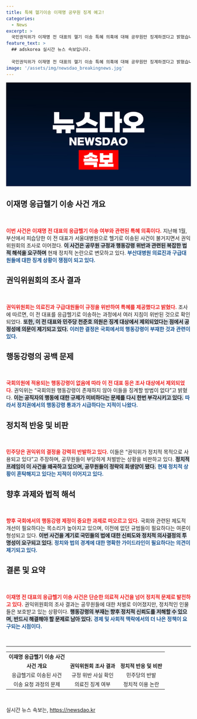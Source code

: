 ```yaml
---
title: 특혜 헬기이송 이재명 공무원 징계 예고!
categories:
  - News
excerpt: >
  국민권익위가 이재명 전 대표의 헬기 이송 특혜 의혹에 대해 공무원만 징계하겠다고 밝혔습니다. 국회의원 행동강령 부재로 유야무야 된 조사, 정치적 희생양 논란 속에서 진실은 어디에? 클릭해 확인하세요!
feature_text: >
  ## adskorea 실시간 뉴스 속보입니다.

  국민권익위가 이재명 전 대표의 헬기 이송 특혜 의혹에 대해 공무원만 징계하겠다고 밝혔습니다. 국회의원 행동강령 부재로 유야무야 된 조사, 정치적 희생양 논란 속에서 진실은 어디에? 클릭해 확인하세요!
image: '/assets/img/newsdao_breakingnews.jpg'
---
```


<p><img src="/assets/img/newsdao_breakingnews.jpg" alt="adskorea 속보" /></p>

<h2 data-ke-size="size26">이재명 응급헬기 이송 사건 개요</h2>

<p data-ke-size="size16">&nbsp;</p>

<p><b><span style="color: #ee2323;">이번 사건은 이재명 전 대표의 응급헬기 이송 여부와 관련된 특혜 의혹이다.</span></b> 지난해 1월, 부산에서 피습당한 이 전 대표가 서울대병원으로 헬기로 이송된 사건이 불거지면서 권익위원회의 조사로 이어졌다. <b><span style="background-color: #21538527;">이 사건은 공무원 규정과 행동강령 위반과 관련된 복잡한 법적 해석을 요구하며</span></b> 현재 정치적 논란으로 변모하고 있다. <b><span style="color: #1a5490;">부산대병원 의료진과 구급대원들에 대한 징계 상황이 쟁점이 되고 있다.</span></b> </p>

<h2 data-ke-size="size26">권익위원회의 조사 결과</h2>

<p data-ke-size="size16">&nbsp;</p>

<p><b><span style="color: #ee2323;">권익위원회는 의료진과 구급대원들이 규정을 위반하여 특혜를 제공했다고 밝혔다.</span></b> 조사에 따르면, 이 전 대표를 응급헬기로 이송하는 과정에서 여러 지침이 위반된 것으로 확인되었다. <b><span style="background-color: #21538527;">또한, 이 전 대표와 민주당 천준호 의원은 징계 대상에서 제외되었다는 점에서 공정성에 의문이 제기되고 있다.</span></b> <b><span style="color: #1a5490;">이러한 결정은 국회에서의 행동강령이 부재한 것과 관련이 있다.</span></b> </p>

<h2 data-ke-size="size26">행동강령의 공백 문제</h2>

<p data-ke-size="size16">&nbsp;</p>

<p><b><span style="color: #ee2323;">국회의원에 적용되는 행동강령이 없음에 따라 이 전 대표 등은 조사 대상에서 제외되었다.</span></b> 권익위는 “국회의원 행동강령이 존재하지 않아 이들을 징계할 방법이 없다”고 밝혔다. <b><span style="background-color: #21538527;">이는 공직자의 행동에 대한 규제가 미비하다는 문제를 다시 한번 부각시키고 있다.</span></b> <b><span style="color: #1a5490;">따라서 정치권에서의 행동강령 통과가 시급하다는 지적이 나왔다.</span></b> </p>

<h2 data-ke-size="size26">정치적 반응 및 비판</h2>

<p data-ke-size="size16">&nbsp;</p>

<p><b><span style="color: #ee2323;">민주당은 권익위의 결정을 강력히 반발하고 있다.</span></b> 이들은 “권익위가 정치적 목적으로 사용되고 있다”고 주장하며, 공무원들이 부당하게 처벌받는 상황을 비판하고 있다. <b><span style="background-color: #21538527;">정치적 프레임이 이 사건을 왜곡하고 있으며, 공무원들이 정략의 희생양이 됐다.</span></b> <b><span style="color: #1a5490;">현재 정치적 상황이 혼탁해지고 있다는 지적이 이어지고 있다.</span></b> </p>

<h2 data-ke-size="size26">향후 과제와 법적 해석</h2>

<p data-ke-size="size16">&nbsp;</p>

<p><b><span style="color: #ee2323;">향후 국회에서의 행동강령 제정이 중요한 과제로 떠오르고 있다.</span></b> 국회와 관련된 제도적 개선이 필요하다는 목소리가 높아지고 있으며, 이전에 없던 규범들이 필요하다는 여론이 형성되고 있다. <b><span style="background-color: #21538527;">이번 사건을 계기로 국민들의 법에 대한 신뢰도와 정치적 의사결정의 투명성이 요구되고 있다.</span></b> <b><span style="color: #1a5490;">정치와 법의 경계에 대한 명확한 가이드라인이 필요하다는 의견이 제기되고 있다.</span></b> </p>

<h2 data-ke-size="size26">결론 및 요약</h2>

<p data-ke-size="size16">&nbsp;</p>

<p><b><span style="color: #ee2323;">이재명 전 대표의 응급헬기 이송 사건은 단순한 의료적 사건을 넘어 정치적 문제로 발전하고 있다.</span></b> 권익위원회의 조사 결과는 공무원들에 대한 처벌로 이어졌지만, 정치적인 인물들은 보호받고 있는 상황이다. <b><span style="background-color: #21538527;">행동강령의 부재는 향후 정치적 신뢰도를 저해할 수 있으며, 반드시 해결해야 할 문제로 남아 있다.</span></b> <b><span style="color: #1a5490;">경제 및 사회적 맥락에서의 더 나은 정책이 요구되는 시점이다.</span></b> </p>

<p data-ke-size="size16">&nbsp;</p>

<hr />

<table>
<tr>
<td style="text-align: center; height: 17px;"><b>이재명 응급헬기 이송 사건</b></td>
</tr>
<tr>
<td style="text-align: center; height: 17px;"><b>사건 개요</b></td>
<td style="text-align: center; height: 17px;"><b>권익위원회 조사 결과</b></td>
<td style="text-align: center; height: 17px;"><b>정치적 반응 및 비판</b></td>
</tr>
<tr>
<td style="text-align: center; height: 17px;">응급헬기로 이송된 사건</td>
<td style="text-align: center; height: 17px;">규정 위반 사실 확인</td>
<td style="text-align: center; height: 17px;">민주당의 반발</td>
</tr>
<tr>
<td style="text-align: center; height: 17px;">이송 요청 과정의 문제</td>
<td style="text-align: center; height: 17px;">의료진 징계 여부</td>
<td style="text-align: center; height: 17px;">정치적 이용 논란</td>
</tr>
</table>

<p data-ke-size="size16">&nbsp;</p> 
실시간 뉴스 속보는, <a href="https://newsdao.kr" rel="dofollow">https://newsdao.kr</a>


